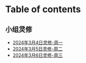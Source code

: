 # Table of contents

## 小组灵修

* [2024年3月4日灵修-周一](README.md)
* [2024年3月5日灵修-周二](<README (1).md>)
* [2024年3月6日灵修-周三](xiao-zu-ling-xiu/2024-nian-3-yue-6-ri-ling-xiu-zhou-san.md)
